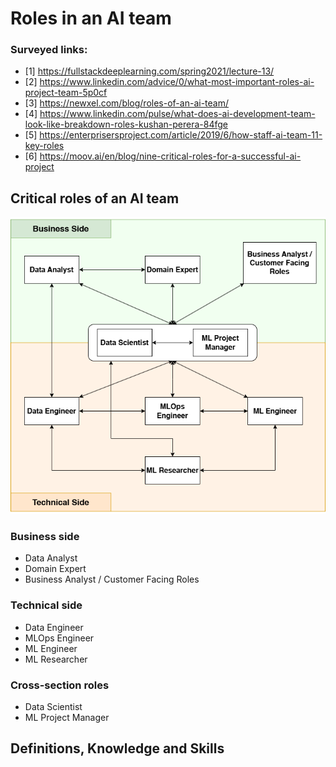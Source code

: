 # Roles in an AI team

### Surveyed links:
- [1] https://fullstackdeeplearning.com/spring2021/lecture-13/
- [2] https://www.linkedin.com/advice/0/what-most-important-roles-ai-project-team-5p0cf
- [3] https://newxel.com/blog/roles-of-an-ai-team/
- [4] https://www.linkedin.com/pulse/what-does-ai-development-team-look-like-breakdown-roles-kushan-perera-84fge
- [5] https://enterprisersproject.com/article/2019/6/how-staff-ai-team-11-key-roles
- [6] https://moov.ai/en/blog/nine-critical-roles-for-a-successful-ai-project


## Critical roles of an AI team
![alt text](AIRoles.drawio.png)
### Business side
- Data Analyst
- Domain Expert
- Business Analyst / Customer Facing Roles
### Technical side
- Data Engineer
- MLOps Engineer
- ML Engineer
- ML Researcher
### Cross-section roles
- Data Scientist
- ML Project Manager

## Definitions, Knowledge and Skills
